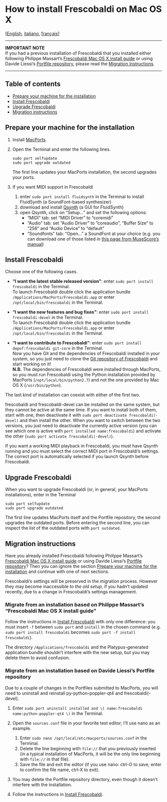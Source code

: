 How to install Frescobaldi on Mac OS X
=====

[[English](INSTALL-Frescobaldi.md), [italiano](INSTALL-Frescobaldi.it.md), [français](INSTALL-Frescobaldi.fr.md)]

*****
**IMPORTANT NOTE**  
If you had a previous installation of Frescobaldi that you installed either following Philippe Massart’s [Frescobaldi Mac OS X install guide](https://github.com/wbsoft/frescobaldi/wiki/Frescobaldi-Mac-OS-X-install-guide) or using Davide Liessi’s [Portfile repository](https://github.com/dliessi/ports), please read the [Migration instructions](#migration-instructions).
*****


Table of contents
-----

* [Prepare your machine for the installation](#prepare-your-machine-for-the-installation)
* [Install Frescobaldi](#install-frescobaldi)
* [Upgrade Frescobaldi](#upgrade-frescobaldi)
* [Migration instructions](#migration-instructions)


Prepare your machine for the installation
-----

1. Install [MacPorts](http://www.macports.org/install.php).

2. Open the Terminal and enter the following lines.
   
   ```
   sudo port selfupdate
   sudo port upgrade outdated
   ```
   
   The first line updates your MacPorts installation, the second upgrades your ports.

3. If you want MIDI support in Frescobaldi
   1. enter `sudo port install fluidsynth` in the Terminal to install FluidSynth (a SoundFont-based synthesizer)
   2. download and install [Qsynth](http://sourceforge.net/projects/qsynth) (a GUI for FluidSynth)
   3. open Qsynth, click on “Setup...” and set the following options:
      * “MIDI” tab: set “MIDI Driver” to “coremidi”
      * “Audio” tab: set “Audio Driver” to “coreaudio”, “Buffer Size” to “256” and “Audio Device” to “default”
      * “Soundfonts” tab: “Open...” a SoundFont at your choice (e.g. you can download one of those listed in [this page from MuseScore’s manual](http://musescore.org/en/handbook/soundfont))


Install Frescobaldi
-----

Choose one of the following cases.

* **“I want the latest stable released version”**: enter `sudo port install frescobaldi` in the Terminal.  
  To launch Frescobaldi double click the application bundle `/Applications/MacPorts/Frescobaldi.app` or enter `/opt/local/bin/frescobaldi` in the Terminal.

* **“I want the new features and bug fixes”**: enter `sudo port install frescobaldi-devel` in the Terminal.  
  To launch Frescobaldi double click the application bundle `/Applications/MacPorts/Frescobaldi.app` or enter `/opt/local/bin/frescobaldi` in the Terminal.

* **“I want to contribute to Frescobaldi”**: enter `sudo port install depof:frescobaldi git-core` in the Terminal.  
  Now you have Git and the dependencies of Frescobaldi installed in your system, so you just need to clone the [Git repository of Frescobaldi](https://github.com/wbsoft/frescobaldi) and start working on it!  
  **N.B.** The dependencies of Frescobaldi were installed through MacPorts, so you must run Frescobaldi using the Python installation provided by MacPorts (`/opt/local/bin/python2.7`) and not the one provided by Mac OS X (`/usr/bin/python`).

The last kind of installation can coexist with either of the first two.

frescobaldi and frescobaldi-devel can be installed on the same system, but they cannot be active at the same time.
If you want to install both of them, start with one, then deactivate it with `sudo port deactivate frescobaldi(-devel)` and then install the other.
When you want to switch between the two versions, you just need to deactivate the currently active version (you can see which one is active with `port installed name:frescobaldi`) and activate the other (`sudo port activate frescobaldi(-devel)`).

If you want a working MIDI playback in Frescobaldi, you must have Qsynth running and you must select the correct MIDI port in Frescobaldi’s settings.
The correct port is automatically selected if you launch Qsynth before Frescobaldi.


Upgrade Frescobaldi
-----

When you want to upgrade Frescobaldi (or, in general, your MacPorts installations), enter in the Terminal

```
sudo port selfupdate
sudo port upgrade outdated
```

The first line updates MacPorts itself and the Portfile repository, the second upgrades the outdated ports.
Before entering the second line, you can inspect the list of the outdated ports with `port outdated`.


Migration instructions
-----

Have you already installed Frescobaldi following Philippe Massart’s [Frescobaldi Mac OS X install guide](https://github.com/wbsoft/frescobaldi/wiki/Frescobaldi-Mac-OS-X-install-guide) or using Davide Liessi’s [Portfile repository](https://github.com/dliessi/ports)?
Then you can ignore the section [Prepare your machine for the installation](#prepare-your-machine-for-the-installation) and continue with one of next sections.

Frescobaldi’s settings will be preserved in the migration process.
However they may become inaccessible *to the old setup*, if you hadn’t updated recently, due to a change in Frescobaldi’s settings management.

### Migrate from an installation based on Philippe Massart’s “Frescobaldi Mac OS X install guide”

Follow the instructions in [Install Frescobaldi](#install-frescobaldi) with only one difference: you must insert `-f` between `sudo port` and `install` in the chosen command (e.g. `sudo port install frescobaldi` becomes `sudo port -f install frescobaldi`).

The directory `/Applications/frescobaldi` and the Platypus-generated application bundle shouldn’t interfere with the new setup, but you may delete them to avoid confusion.

### Migrate from an installation based on Davide Liessi’s Portfile repository

Due to a couple of changes in the Portfiles submitted to MacPorts, you will need to uninstall and reinstall py-python-poppler-qt4 and frescobaldi(-devel).

1. Enter `sudo port uninstall installed and \( name:frescobaldi name:python-poppler-qt4 \)` in the Terminal.

2. Open the `sources.conf` file in your favorite text editor; I’ll use nano as an example.
   1. Enter `sudo nano /opt/local/etc/macports/sources.conf` in the Terminal.
   2. Delete the line beginning with `file://` that you previously inserted (in a typical installation of MacPorts, it will be the only line beginning with `file://` in that file).
   3. Save the file and exit the editor (if you use nano: ctrl-O to save, enter to confirm the file name, ctrl-X to exit).

3. You may delete the Portfile repository directory, even though it doesn’t interfere with the installation.

4. Follow the instructions in [Install Frescobaldi](#install-frescobaldi).
